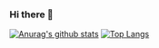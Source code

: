 ### Hi there 👋
<!--
**gxggxl/gxggxl** is a ✨ _special_ ✨ repository because its `README.md` (this file) appears on your GitHub profile.

Here are some ideas to get you started:

- 🔭 I’m currently working on ...
- 🌱 I’m currently learning ...
- 👯 I’m looking to collaborate on ...
- 🤔 I’m looking for help with ...
- 💬 Ask me about ...
- 📫 How to reach me: ...
- 😄 Pronouns: ...
- ⚡ Fun fact: ...
-->
[![Anurag's github stats](https://github-readme-stats.vercel.app/api?username=gxggxl)](https://github.com/gxggxl&show_icons=true)
[![Top Langs](https://github-readme-stats.vercel.app/api/top-langs/?username=gxggxl)](https://github.com/gxggxl)

